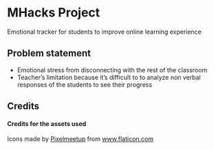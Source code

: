 # MHacks Project

Emotional tracker for students to improve online learning experience

## Problem statement

- Emotional stress from disconnecting with the rest of the classroom
- Teacher’s limitation because it’s difficult to to analyze non verbal responses of the students to see their progress

## Credits

#### Credits for the assets used

Icons made by <a href="https://www.flaticon.com/authors/pixelmeetup" title="Pixelmeetup">Pixelmeetup</a> from <a href="https://www.flaticon.com/" title="Flaticon"> www.flaticon.com</a>
